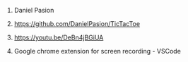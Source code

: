 1. Daniel Pasion

2. https://github.com/DanielPasion/TicTacToe 

3. https://youtu.be/DeBn4jBGiUA

4. Google chrome extension for screen recording - VSCode
